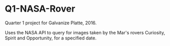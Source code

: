 # Q1-NASA-Rover

Quarter 1 project for Galvanize Platte, 2016.

Uses the NASA API to query for images taken by the Mar's rovers Curiosity, Spirit and Opportunity, for a specified date.
